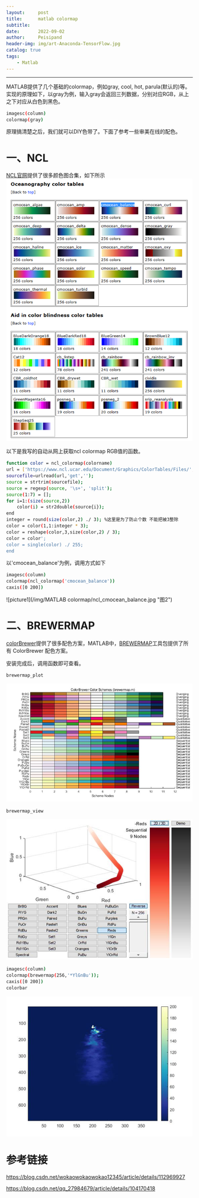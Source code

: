 ```yaml
---
layout:     post
title:      matlab colormap
subtitle:   
date:       2022-09-02
author:     Peisipand
header-img: img/art-Anaconda-TensorFlow.jpg
catalog: true
tags:
    - Matlab
---
```



---

MATLAB提供了几个基础的colormap，例如gray, cool, hot, parula(默认的)等。
实现的原理如下，以gray为例，输入gray会返回三列数据，分别对应RGB，从上之下对应从白色到黑色。

```bash
imagesc(column)
colormap(gray)
```
原理搞清楚之后，我们就可以DIY色带了。下面了参考一些审美在线的配色。

# 一、NCL

[NCL官网](https://blog.csdn.net/peisipand?spm=1001.2101.3001.5343)提供了很多颜色图合集，如下所示
![picture1](img/Matlab_colormap/ncl.png "图1")

以下是我写的自动从网上获取ncl colormap RGB值的函数。

```bash
function color = ncl_colormap(colorname)
url = ['https://www.ncl.ucar.edu/Document/Graphics/ColorTables/Files/',colorname,'.rgb'];
sourcefile=urlread(url,'get','');
source = strtrim(sourcefile);
source = regexp(source, '\s+', 'split');
source(1:7) = [];
for i=1:(size(source,2))
    color(i) = str2double(source{i});    
end
integer = round(size(color,2) ./ 3); %这里是为了防止个数 不能把被3整除
color = color(1,1:integer * 3);
color = reshape(color,3,size(color,2) / 3);
color = color';
color = single(color) ./ 255;
end
```

以'cmocean_balance'为例，调用方式如下

```bash
imagesc(column)
colormap(ncl_colormap('cmocean_balance'))
caxis([0 200])
```

![picture1](/img/MATLAB colormap/ncl_cmocean_balance.jpg "图2")

# 二、BREWERMAP

[colorBrewer](https://colorbrewer2.org/#type=sequential&scheme=BuGn&n=3)提供了很多配色方案，MATLAB中，[BREWERMAP](https://www.mathworks.com/matlabcentral/fileexchange/45208-colorbrewer-attractive-and-distinctive-colormaps)工具包提供了所有 ColorBrewer 配色方案。

安装完成后，调用函数即可查看。

```bash
brewermap_plot
```
![picture1](/img/Matlab_colormap/brewermap_plot.jpg "图3")

```bash
brewermap_view
```
![picture1](/img/Matlab_colormap/brewermap_view.jpg "图4")

```bash
imagesc(column)
colormap(brewermap(256,'*YlGnBu'));
caxis([0 200])
colorbar
```
![picture1](/img/Matlab_colormap/brewermap_YlGnBu.jpg "图5")




# 参考链接

https://blog.csdn.net/wokaowokaowokao12345/article/details/112969927

https://blog.csdn.net/qq_27984679/article/details/104170418